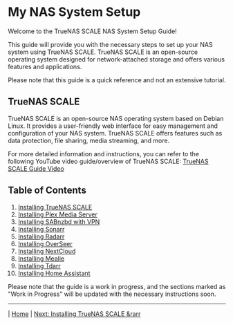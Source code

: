 # My NAS System Setup

Welcome to the TrueNAS SCALE NAS System Setup Guide!

This guide will provide you with the necessary steps to set up your NAS system using TrueNAS SCALE. TrueNAS SCALE is an open-source operating system designed for network-attached storage and offers various features and applications.

Please note that this guide is a quick reference and not an extensive tutorial.

## TrueNAS SCALE

TrueNAS SCALE is an open-source NAS operating system based on Debian Linux. It provides a user-friendly web interface for easy management and configuration of your NAS system. TrueNAS SCALE offers features such as data protection, file sharing, media streaming, and more.

For more detailed information and instructions, you can refer to the following YouTube video guide/overview of TrueNAS SCALE: [TrueNAS SCALE Guide Video](https://www.youtube.com/watch?v=C-UI8Wvl9YU)

## Table of Contents

1. [Installing TrueNAS SCALE](1.%20Installing%20TrueNAS%20Scale.md)
2. [Installing Plex Media Server](2.%20Installing%20Plex%20Media%20Server.md)
3. [Installing SABnzbd with VPN](2.%20Installing%20SABnzbd%20&%20VPN.md)
4. [Installing Sonarr](3.%20Installing%20Sonarr.md)
5. [Installing Radarr](4.%20Installing%20Radarr.md)
6. [Installing OverSeer](5.%20Installing%20OverSeer.md)
7. [Installing NextCloud](6.%20Installing%20NextCloud.md)
8. [Installing Mealie](7.%20Installing%20Mealie.md)
9. [Installing Tdarr](8.%20Installing%20Tdarr.md)
10. [Installing Home Assistant](9.%20Installing%20Home%20Assistant.md)

Please note that the guide is a work in progress, and the sections marked as "Work in Progress" will be updated with the necessary instructions soon.

---

| [Home](README.md) | [Next: Installing TrueNAS SCALE &rarr](1.%20Installing%20TrueNAS%20Scale.md)
